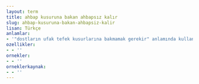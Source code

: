 ```yaml
---
layout: term
title: ahbap kusuruna bakan ahbapsız kalır
slug: ahbap-kusuruna-bakan-ahbapsiz-kalir
lisan: Türkçe
anlamlar:
- '"dostların ufak tefek kusurlarına bakmamak gerekir" anlamında kullanılan bir söz'
ozellikler:
- - ''
ornekler:
- - ''
orneklerkaynak:
- - ''
---
```

